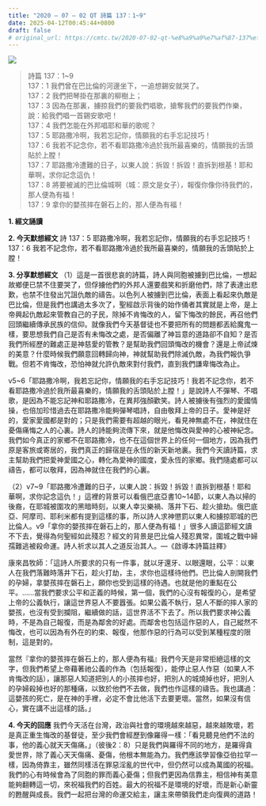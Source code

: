 ```yaml
---
title: "2020 – 07 – 02 QT 詩篇 137：1~9"
date: 2025-04-12T00:45:44+0800
draft: false
# original_url: https://cmtc.tw/2020-07-02-qt-%e8%a9%a9%e7%af%87-137%ef%bc%9a19
---
```


![](/images/qt.jpg)
> 詩篇 137：1\~9  
> 137：1 我們曾在巴比倫的河邊坐下，一追想錫安就哭了。  
> 137：2 我們把琴掛在那裏的柳樹上；  
> 137：3 因為在那裏，擄掠我們的要我們唱歌，搶奪我們的要我們作樂，說：給我們唱一首錫安歌吧！  
> 137：4 我們怎能在外邦唱耶和華的歌呢？  
> 137：5 耶路撒冷啊，我若忘記你，情願我的右手忘記技巧！  
> 137：6 我若不記念你，若不看耶路撒冷過於我所最喜樂的，情願我的舌頭貼於上膛！  
> 137：7 耶路撒冷遭難的日子，以東人說：拆毀！拆毀！直拆到根基！耶和華啊，求你記念這仇！  
> 137：8 將要被滅的巴比倫城啊（城：原文是女子），報復你像你待我們的，那人便為有福！  
> 137：9 拿你的嬰孩摔在磐石上的，那人便為有福！

**1. 經文誦讀**

**2.  今天默想經文**
詩 137：5 耶路撒冷啊，我若忘記你，情願我的右手忘記技巧！  
137：6 我若不記念你，若不看耶路撒冷過於我所最喜樂的，情願我的舌頭貼於上膛！

**3. 分享默想經文**
（1）這是一首很悲哀的詩篇，詩人與同胞被擄到巴比倫，一想起故鄉便已禁不住要哭了，但俘擄他們的外邦人還要戲笑和折磨他們，除了表達出悲歎，也禁不住發出咒詛仇敵的禱告。以色列人被擄到巴比倫，表面上看起來仇敵是巴比倫，但是我們也講過太多次了，聖經啟示背後的始作俑者其實就是上帝，是上帝興起仇敵起來管教自己的子民，除掉不肯悔改的人，留下悔改的餘民，再召他們回頭繼續傳承民族的信仰。就像我們今天基督徒也不要把所有的問題都丟給魔鬼一樣，要思想我們自己是否有未悔改之處，是否偏離了神旨意的道路卻不自知？是否我們所經歷的難處正是神慈愛的管教？是幫助我們回頭悔改的機會？還是上帝試煉的美意？什麼時候我們願意回轉歸向神，神就幫助我們除滅仇敵，為我們報仇爭戰。但若不肯悔改，恐怕神就允許仇敵來對付我們，直到我們謙卑悔改為止。

v5\~6「耶路撒冷啊，我若忘記你，情願我的右手忘記技巧！我若不記念你，若不看耶路撒冷過於我所最喜樂的，情願我的舌頭貼於上膛！」是說詩人不彈琴、不唱歌，是因為不能忘記神和耶路撒冷，在異邦強顏歡笑。詩人被擄後有強烈的愛國情操，也倍加珍惜過去在耶路撒冷能夠彈琴唱詩，自由敬拜上帝的日子。愛神是好的，愛家愛國都是對的；只是我們需要有超越的眼光，看見神無處不在，神就住在憂傷痛悔之人的心裏。詩人的詩能夠流傳下來，就是他悔改與愛神的心被神紀念。我們如今真正的家鄉不在耶路撒冷，也不在這個世界上的任何一個地方，因為我們原是客旅或寄居的，我們真正的歸宿是在永恆的新天新地裏。我們今天讀詩篇，求主幫助我們把愛神愛國之心，轉化為愛神的國度，愛永恆的家鄉。我們隨處都可以禱告，都可以敬拜，因為神就住在我們的心裏。

（2）v7\~9「耶路撒冷遭難的日子，以東人說：拆毀！拆毀！直拆到根基！耶和華啊，求你記念這仇！」這裡的背景可以看俄巴底亞書10\~14節，以東人為以掃的後裔，在耶城被圍攻的黑暗時刻，以東人幸災樂禍、落井下石、趁火搶劫。俄巴底亞、阿摩司、耶利米都有提到這樣的事，所以詩人求神懲罰以東人和擄掠耶城的巴比倫人。v9「拿你的嬰孩摔在磐石上的，那人便為有福！」很多人讀這節經文讀不下去，覺得為何聖經如此殘忍？經文的背景是巴比倫人殘忍異常，圍城之戰中婦孺難逃被殺命運。詩人祈求以其人之道反治其人。—《啟導本詩篇註釋》

康來昌牧師：「這詩人所要求的只有一件事，就以牙還牙、以眼還眼，公平：以東人在我們落難時落井下石，趁火打劫，主，求你也這樣待他們。巴比倫人剖開我們的孕婦，拿嬰孩摔在磐石上，願你也受到這樣的待遇。也就是他的重點在公平。……當我們要求公平和正義的時候，第一個，我們的心沒有報復的心，是希望上帝的公義執行，讓這世界惡人不要囂張。如果公義不執行，惡人不斷的摔人家的嬰孩，也沒有受到攔阻，繼續做的話，這世界活不下去了。所以我們要求神公義時，不是為自己報復，而是為鄰舍的好處。而鄰舍也包括這作惡的人，自己縱然不悔改，也可以因為有外在的約束、報復，他那作惡的行為可以受到某種程度的限制，這是對的。

當然『拿你的嬰孩摔在磐石上的，那人便為有福』我們今天是非常拒絕這樣的文字，但我們希望上帝藉著祂公義的作為（包括報復），能停止惡人作惡（如果人不肯悔改的話），讓那惡人知道把別人的小孩摔也好，把別人的城燒掉也好，把別人的孕婦殺掉也好的那種痛，以致於他們不去做，我們也作這樣的禱告。我也講過：這嬰孩的死亡，是在神的手裡，必定不會比他活下去要更壞。當然，如果沒有信心，實在講不出這樣的話。」

**4. 今天的回應**
我們今天活在台灣，政治與社會的環境越來越惡，越來越敗壞，若是真正重生悔改的基督徒，至少我們會經歷到像羅得一樣：「看見聽見他們不法的事，他的義心就天天傷痛。」（彼後2：8）只是我們與羅得不同的地方，是羅得貪愛世界，除了義心天天傷痛、憂傷，他根本無能為力。我們應該學習像亞伯拉罕一樣，因為倚靠主，雖然同樣活在罪惡淫亂的世代中，但仍然可以成為萬國的祝福。我們的心有時候會為了同胞的罪而義心憂傷；但我們更因為信靠主，相信神有美意能夠翻轉這一切，來祝福我們的百姓。最大的祝福不是環境的好壞，而是新心新靈的甦醒與成長。我們一起把台灣的命運交給主，讓主來帶領我們走向復興的道路！
